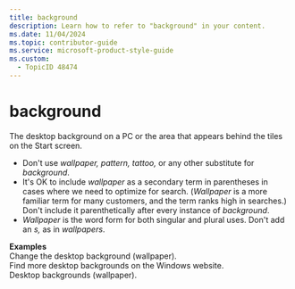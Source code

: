 ```yaml
---
title: background
description: Learn how to refer to "background" in your content.
ms.date: 11/04/2024
ms.topic: contributor-guide
ms.service: microsoft-product-style-guide
ms.custom:
  - TopicID 48474
---
```



# background

The desktop background on a PC or the area that appears behind the tiles on the Start screen.

- Don't use *wallpaper, pattern, tattoo,* or any other substitute for *background*.
- It's OK to include *wallpaper* as a secondary term in parentheses in cases where we need to optimize for search. (*Wallpaper* is a more familiar term for many customers, and the term ranks high in searches.) Don't include it parenthetically after every instance of *background*.
- *Wallpaper* is the word form for both singular and plural uses. Don't add an *s,* as in *wallpapers*.

**Examples**  
Change the desktop background (wallpaper).  
Find more desktop backgrounds on the Windows website.  
Desktop backgrounds (wallpaper).